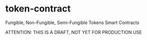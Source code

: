 # token-contract
Fungible, Non-Fungible, Semi-Fungible Tokens Smart Contracts

ATTENTION: THIS IS A DRAFT, NOT YET FOR PRODUCTION USE
